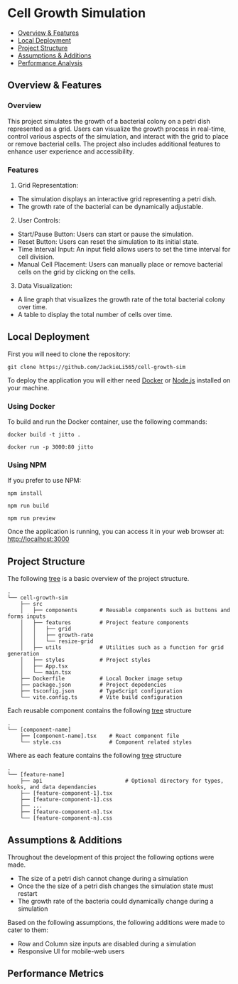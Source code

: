 # Cell Growth Simulation

- [Overview & Features](#overview--features)
- [Local Deployment](#local-deployment)
- [Project Structure](#project-structure)
- [Assumptions & Additions](#assumptions--additions)
- [Performance Analysis](#performance-metrics)

## Overview & Features

### Overview

This project simulates the growth of a bacterial colony on a petri dish represented as a grid. Users can visualize the growth process in real-time, control various aspects of the simulation, and interact with the grid to place or remove bacterial cells. The project also includes additional features to enhance user experience and accessibility.

### Features

1. Grid Representation:

- The simulation displays an interactive grid representing a petri dish.
- The growth rate of the bacterial can be dynamically adjustable.

2. User Controls:

- Start/Pause Button: Users can start or pause the simulation.
- Reset Button: Users can reset the simulation to its initial state.
- Time Interval Input: An input field allows users to set the time interval for cell division.
- Manual Cell Placement: Users can manually place or remove bacterial cells on the grid by clicking on the cells.

3. Data Visualization:

- A line graph that visualizes the growth rate of the total bacterial colony over time.
- A table to display the total number of cells over time.

## Local Deployment

First you will need to clone the repository:

```
git clone https://github.com/JackieLi565/cell-growth-sim
```

To deploy the application you will either need [Docker](https://www.docker.com/) or [Node.js](https://nodejs.org/en) installed on your machine.

### Using Docker

To build and run the Docker container, use the following commands:

```
docker build -t jitto .

docker run -p 3000:80 jitto
```

### Using NPM

If you prefer to use NPM:

```
npm install

npm run build

npm run preview
```

Once the application is running, you can access it in your web browser at: [http://localhost:3000](http://localhost:3000)

## Project Structure

The following [tree](<https://tree.nathanfriend.io/?s=(%27op7s!(%27fancy!true~fullPOCtrailingSlasCrootDot!true)~I(%27I%27cell-Jsim2srcM40Reusabl946buttFQandGorm%20inpuKMfeOures3feOur94%202BH2BJrOe2Bresize-HMuNlsBBB8UNliNes6aGunc7Gor%20H%20genera7Mstyles*3stylesMApp.KxMmain.Kx2DockerfileB0Local%20Docker%20imag9setup2package.jsF3depedencies2K5.jsFBB8TypeScriptE2vite.5.K0Vit9buildE%27)~versiF!%271%27)W%200BW82%5Cn*3*0Project%204compFenK5cFfig6%20such%20aQ7NF8%23%209e%20B**Ch!false~E%205ura7FonG%20fHgridIsource!Jgrowth-KtsM2*NtiOatQs%20W*%20%01WQONMKJIHGFECB987654320*>) is a basic overview of the project structure.

```
.
└── cell-growth-sim
    ├── src
    │   ├── components       # Reusable components such as buttons and forms inputs
    │   ├── features         # Project feature components
    │   │   ├── grid
    │   │   ├── growth-rate
    │   │   └── resize-grid
    │   ├── utils            # Utilities such as a function for grid generation
    │   ├── styles           # Project styles
    │   ├── App.tsx
    │   └── main.tsx
    ├── Dockerfile           # Local Docker image setup
    ├── package.json         # Project depedencies
    ├── tsconfig.json        # TypeScript configuration
    └── vite.config.ts       # Vite build configuration
```

Each reusable component contains the following [tree](<https://tree.nathanfriend.io/?s=(%27options!(%27fancy!true~fullPat3trailingSlas3rootDot!true)~4(%274%27252.tsx7%23%20React%20c8file5style.css7776%23%20C8related%20styles%27)~version!%271%27)6%200omponent2%5Bc0-name%5D3h!false~4source!5%5Cn*6*%207**80%20%0187654320*>) structure

```
.
└── [component-name]
    ├── [component-name].tsx    # React component file
    └── style.css               # Component related styles
```

Where as each feature contains the following [tree](<https://tree.nathanfriend.io/?s=(%27optiCs!(%27fancy!true~fullPat5trailingSlas5rootDot!true)~9(%279%273name%5D2api8888*%23%20OptiCal6irectory%20for%20type7hook7and6ata6ependancies%2001B1A...0nBnA%27)~versiC!%271%27)*%20%20023compCent-2%5Cn*3%5Bfeature-4%5D.5h!false~6%20d7s%2C%208***9source!A4css2B4tsx0Con%01CBA987654320*>) structure

```
.
└── [feature-name]
    ├── api                          # Optional directory for types, hooks, and data dependancies
    ├── [feature-component-1].tsx
    ├── [feature-component-1].css
    ├── ...
    ├── [feature-component-n].tsx
    └── [feature-component-n].css
```

## Assumptions & Additions

Throughout the development of this project the following options were made.

- The size of a petri dish cannot change during a simulation
- Once the the size of a petri dish changes the simulation state must restart
- The growth rate of the bacteria could dynamically change during a simulation

Based on the following assumptions, the following additions were made to cater to them:

- Row and Column size inputs are disabled during a simulation
- Responsive UI for mobile-web users

## Performance Metrics
